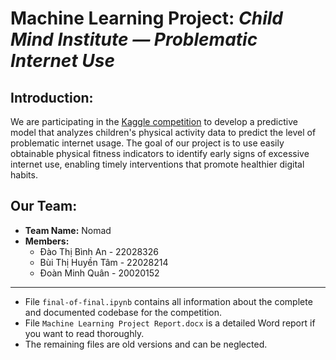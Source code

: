 # Machine Learning Project: _Child Mind Institute — Problematic Internet Use_

## Introduction:
We are participating in the [Kaggle competition](https://www.kaggle.com/competitions/child-mind-institute-problematic-internet-use/overview) to develop a predictive model that analyzes children's physical activity data to predict the level of problematic internet usage. The goal of our project is to use easily obtainable physical fitness indicators to identify early signs of excessive internet use, enabling timely interventions that promote healthier digital habits.

## Our Team:
- **Team Name:** Nomad
- **Members:**
  + Đào Thị Bình An - 22028326
  + Bùi Thị Huyền Tâm - 22028214
  + Đoàn Minh Quân - 20020152

---
- File ```final-of-final.ipynb``` contains all information about the complete and documented codebase for the competition.
- File ```Machine Learning Project Report.docx``` is a detailed Word report if you want to read thoroughly.
- The remaining files are old versions and can be neglected.
